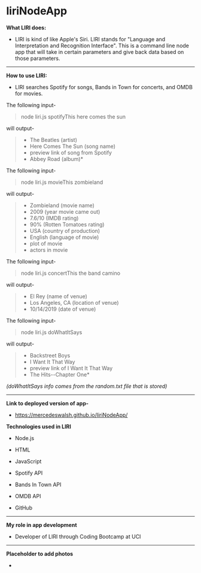 # liriNodeApp

**What LIRI does:**

- LIRI is kind of like Apple's Siri. LIRI stands for "Language and Interpretation and Recognition Interface". This is a command line node app that will take in certain parameters and give back data based on those parameters.

---

**How to use LIRI:**

- LIRI searches Spotify for songs, Bands in Town for concerts, and OMDB for movies.

The following input-

> node liri.js spotifyThis here comes the sun

will output-

> - The Beatles (artist)
> - Here Comes The Sun (song name)
> - preview link of song from Spotify
> - Abbey Road (album)*

The following input-

> node liri.js movieThis zombieland

will output-

> - Zombieland (movie name)
> - 2009 (year movie came out)
> - 7.6/10 (IMDB rating)
> - 90% (Rotten Tomatoes rating)
> - USA (country of production)
> - English (language of movie)
> - plot of movie
> - actors in movie

The following input- 

> node liri.js concertThis the band camino

will output- 

> - El Rey (name of venue)
> - Los Angeles, CA (location of venue)
> - 10/14/2019 (date of venue)

The following input-

> node liri.js doWhatItSays

will output-

> - Backstreet Boys
> - I Want It That Way
> - preview link of I Want It That Way
> - The Hits--Chapter One*

*(doWhatItSays info comes from the random.txt file that is stored)*

---

**Link to deployed version of app-**

- https://mercedeswalsh.github.io/liriNodeApp/

**Technologies used in LIRI**

- Node.js

- HTML

- JavaScript

- Spotify API

- Bands In Town API

- OMDB API

- GitHub

---

**My role in app development**

- Developer of LIRI through Coding Bootcamp at UCI

---

**Placeholder to add photos**

- 